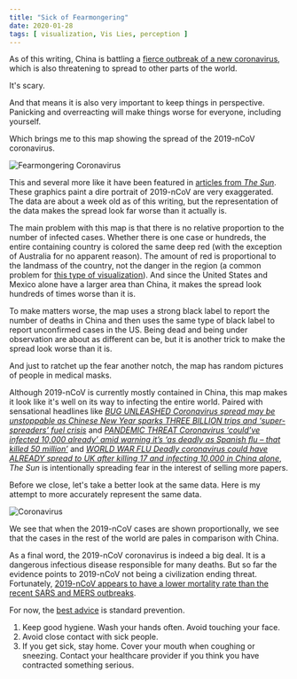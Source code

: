 ```yaml
---
title: "Sick of Fearmongering"
date: 2020-01-28
tags: [ visualization, Vis Lies, perception ]
---
```


As of this writing, China is battling a [fierce outbreak of a new
coronavirus], which is also threatening to spread to other parts of the
world.

It's scary.

And that means it is also very important to keep things in perspective.
Panicking and overreacting will make things worse for everyone, including
yourself.

Which brings me to this map showing the spread of the 2019-nCoV coronavirus.

![Fearmongering Coronavirus](coronavirus-exaggerated.jpg)

This and several more like it have been featured in [articles from _The
Sun_]. These graphics paint a dire portrait of 2019-nCoV are very
exaggerated. The data are about a week old as of this writing, but the
representation of the data makes the spread look far worse than it actually
is.

The main problem with this map is that there is no relative proportion to
the number of infected cases. Whether there is one case or hundreds, the
entire containing country is colored the same deep red (with the exception
of Australia for no apparent reason). The amount of red is proportional to
the landmass of the country, not the danger in the region (a common problem
for [this type of visualization]). And since the United States and Mexico
alone have a larger area than China, it makes the spread look hundreds of
times worse than it is.

To make matters worse, the map uses a strong black label to report the
number of deaths in China and then uses the same type of black label to
report unconfirmed cases in the US. Being dead and being under observation
are about as different can be, but it is another trick to make the spread
look worse than it is.

And just to ratchet up the fear another notch, the map has random pictures
of people in medical masks.

Although 2019-nCoV is currently mostly contained in China, this map makes
it look like it's well on its way to infecting the entire world. Paired
with sensational headlines like _[BUG UNLEASHED Coronavirus spread may be
unstoppable as Chinese New Year sparks THREE BILLION trips and
‘super-spreaders’ fuel crisis]_ and _[PANDEMIC THREAT Coronavirus ‘could’ve
infected 10,000 already’ amid warning it’s ‘as deadly as Spanish flu – that
killed 50 million’]_ and _[WORLD WAR FLU Deadly coronavirus could have
ALREADY spread to UK after killing 17 and infecting 10,000 in China
alone]_, _The Sun_ is intentionally spreading fear in the interest of
selling more papers.

Before we close, let's take a better look at the same data. Here is my
attempt to more accurately represent the same data.

![Coronavirus](coronavirus-honest.svg)

We see that when the 2019-nCoV cases are shown proportionally, we see that
the cases in the rest of the world are pales in comparison with China.

As a final word, the 2019-nCoV coronavirus is indeed a big deal. It is a
dangerous infectious disease responsible for many deaths. But so far the
evidence points to 2019-nCoV not being a civilization ending threat.
Fortunately, [2019-nCoV appears to have a lower mortality rate than the
recent SARS and MERS outbreaks].

For now, the [best advice] is standard prevention.

1. Keep good hygiene. Wash your hands often. Avoid touching your face.
2. Avoid close contact with sick people.
3. If you get sick, stay home. Cover your mouth when coughing or sneezing.
   Contact your healthcare provider if you think you have contracted
   something serious.

[fierce outbreak of a new coronavirus]: https://www.cnn.com/2020/01/28/asia/wuhan-coronavirus-update-intl-hnk/index.html
[articles from _The Sun_]: https://www.thesun.co.uk/news/10799738/coronavirus-could-already-spread-uk/
[this type of visualization]: https://en.wikipedia.org/wiki/Choropleth_map
[BUG UNLEASHED Coronavirus spread may be unstoppable as Chinese New Year sparks THREE BILLION trips and ‘super-spreaders’ fuel crisis]: https://www.the-sun.com/news/290423/coronavirus-spread-may-be-unstoppable-as-chinese-new-year-sparks-three-billion-trips-and-super-spreaders-fuel-crisis
[PANDEMIC THREAT Coronavirus ‘could’ve infected 10,000 already’ amid warning it’s ‘as deadly as Spanish flu – that killed 50 million’]: https://www.thesun.co.uk/news/10794530/coronavirus-as-deadly-spanish-flu-killed-millions/
[WORLD WAR FLU Deadly coronavirus could have ALREADY spread to UK after killing 17 and infecting 10,000 in China alone]: https://www.thesun.co.uk/news/10799738/coronavirus-could-already-spread-uk/
[2019-nCoV appears to have a lower mortality rate than the recent SARS and MERS outbreaks]: https://www.sciencealert.com/how-worried-should-we-be-about-the-wuhan-coronavirus-outbreak
[best advice]: https://www.cdc.gov/coronavirus/2019-ncov/about/prevention-treatment.html
